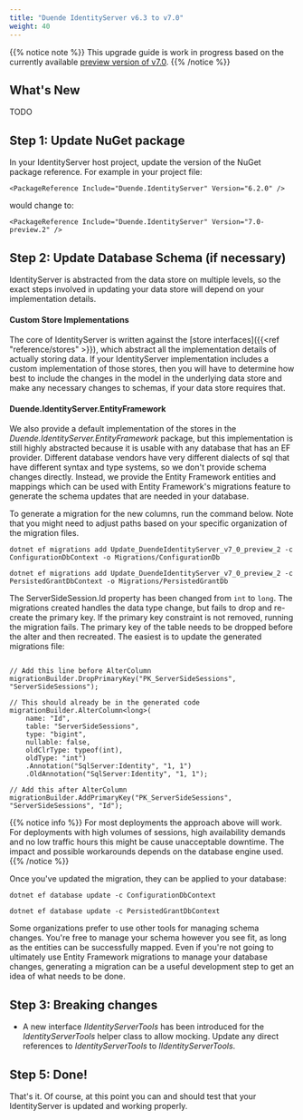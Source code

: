```yaml
---
title: "Duende IdentityServer v6.3 to v7.0"
weight: 40
---
```


{{% notice note %}}
This upgrade guide is work in progress based on the currently available [preview version of v7.0](https://github.com/DuendeSoftware/IdentityServer/releases/tag/7.0.0-preview.2).
{{% /notice %}}

## What's New
TODO

## Step 1: Update NuGet package

In your IdentityServer host project, update the version of the NuGet package reference. 
For example in your project file:

```
<PackageReference Include="Duende.IdentityServer" Version="6.2.0" />
```

would change to: 

```
<PackageReference Include="Duende.IdentityServer" Version="7.0-preview.2" />
```

## Step 2: Update Database Schema (if necessary)

IdentityServer is abstracted from the data store on multiple levels, so the exact steps involved in updating your data store will depend on your implementation details. 

#### Custom Store Implementations
The core of IdentityServer is written against the [store interfaces]({{<ref "reference/stores" >}}), which abstract all the implementation details of actually storing data. If your IdentityServer implementation includes a custom implementation of those stores, then you will have to determine how best to include the changes in the model in the underlying data store and make any necessary changes to schemas, if your data store requires that.

#### Duende.IdentityServer.EntityFramework
We also provide a default implementation of the stores in the *Duende.IdentityServer.EntityFramework* package, but this implementation is still highly abstracted because it is usable with any database that has an EF provider. Different database vendors have very different dialects of sql that have different syntax and type systems, so we don't provide schema changes directly. Instead, we provide the Entity Framework entities and mappings which can be used with Entity Framework's migrations feature to generate the schema updates that are needed in your database. 

To generate a migration for the new columns, run the command below. Note that you might need to adjust paths based on your specific organization of the migration files.

```shell
dotnet ef migrations add Update_DuendeIdentityServer_v7_0_preview_2 -c ConfigurationDbContext -o Migrations/ConfigurationDb

dotnet ef migrations add Update_DuendeIdentityServer_v7_0_preview_2 -c PersistedGrantDbContext -o Migrations/PersistedGrantDb
```

The ServerSideSession.Id property has been changed from `int` to `long`. The migrations created handles the data type change, but fails to drop and re-create the primary key. If the primary key constraint is not removed, running the migration fails. The primary key of the table needs to be dropped before the alter and then recreated. The easiest is to update the generated migrations file:

```

// Add this line before AlterColumn
migrationBuilder.DropPrimaryKey("PK_ServerSideSessions", "ServerSideSessions");

// This should already be in the generated code
migrationBuilder.AlterColumn<long>(
    name: "Id",
    table: "ServerSideSessions",
    type: "bigint",
    nullable: false,
    oldClrType: typeof(int),
    oldType: "int")
    .Annotation("SqlServer:Identity", "1, 1")
    .OldAnnotation("SqlServer:Identity", "1, 1");

// Add this after AlterColumn
migrationBuilder.AddPrimaryKey("PK_ServerSideSessions", "ServerSideSessions", "Id");

```

{{% notice info %}}
 For most deployments the approach above will work. For deployments with high volumes of sessions, high availability demands and no low traffic hours this might be cause unacceptable downtime. The impact and possible workarounds depends on the database engine used.
{{% /notice %}}

Once you've updated the migration, they can be applied to your database:

```shell
dotnet ef database update -c ConfigurationDbContext

dotnet ef database update -c PersistedGrantDbContext
```

Some organizations prefer to use other tools for managing schema changes. You're free to manage your schema however you see fit, as long as the entities can be successfully mapped. Even if you're not going to ultimately use Entity Framework migrations to manage your database changes, generating a migration can be a useful development step to get an idea of what needs to be done.

## Step 3: Breaking changes
* A new interface *IIdentityServerTools* has been introduced for the *IdentityServerTools* helper class to allow mocking. Update any direct references to *IdentityServerTools* to *IIdentityServerTools*.

## Step 5: Done!

That's it. Of course, at this point you can and should test that your IdentityServer is updated and working properly.
